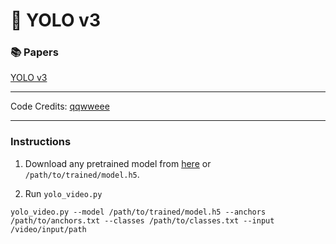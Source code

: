 # :metal: YOLO v3

### :books: Papers 

[YOLO v3](https://pjreddie.com/media/files/papers/YOLOv3.pdf)

---

Code Credits: [qqwweee](https://github.com/qqwweee/keras-yolo3)

---

### Instructions

1. Download any pretrained model from [here](https://pjreddie.com/darknet/yolo/) or `/path/to/trained/model.h5`. 

2. Run `yolo_video.py`

```
yolo_video.py --model /path/to/trained/model.h5 --anchors /path/to/anchors.txt --classes /path/to/classes.txt --input /video/input/path
```
